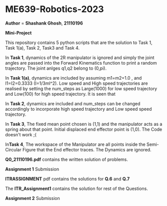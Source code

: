# ME639-Robotics-2023




**Author** = **Shashank Ghosh**, **21110196**

**Mini-Project**


This repository contains 5 python scripts that are the solution to Task 1, Task 1(a), Task 2, Task3 and Task 4.

In **Task 1**, dynamics of the 2R manipulator is ignored and simply the joint angles are passed into the Forward Kinematics function to print a random trajectory. The joint anlges q1,q2 belong to (0,pi).

In **Task 1(a)**, dynamics are included by assuming m1=m2=1.0 , and I1=I2=0.3333 (I=1/3ml^2). Low speed and High speed trajectories are realised by setting the num_steps as Large(1000) for low speed trajectory and Low(100) for high speed trajectory. It is seen that 

In **Task 2**, dynamics are included and num_steps can be changed accordingly to incorporate high speed trajectory and Low speed speed trajectory.

In **Task 3**, The fixed mean point chosen is (1,1) and the manipulator acts as a spring about that point. Initial displaced end effector point is (1,0). The Code doesn't work ;(

In**Task 4**, The workspace of the Manipulator are all points inside the Semi-Circular Figure that the End effector traces. The Dynamics are ignored.

**Q0_21110196.pdf** contains the written solution of problems.

**Assignment 1** Submission

**ITRASSIGNMENT** pdf contains the solutions for **Q.6** and **Q.7**

The **ITR_Assignment1** contains the solution for rest of the Questions.

**Assignment 2** Submission

